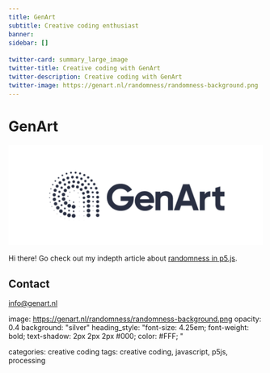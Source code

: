 ```yaml
---
title: GenArt
subtitle: Creative coding enthusiast
banner: 
sidebar: []

twitter-card: summary_large_image
twitter-title: Creative coding with GenArt
twitter-description: Creative coding with GenArt
twitter-image: https://genart.nl/randomness/randomness-background.png
---
```


# GenArt

<img src="logo-genart.png" alt="GenArt" />

Hi there! 
Go check out my indepth article about [randomness in p5.js](randomness/).


## Contact
info@genart.nl

image: https://genart.nl/randomness/randomness-background.png
  opacity: 0.4
  background: "silver"
  heading_style: "font-size: 4.25em; font-weight: bold; text-shadow: 2px 2px 2px #000; color: #FFF; "
  
  
  categories: creative coding
tags: creative coding, javascript, p5js, processing
